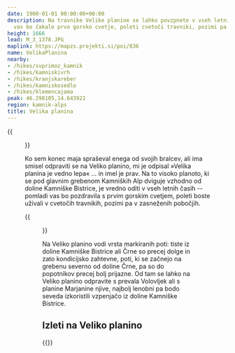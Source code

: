```yaml
---
date: 1900-01-01 00:00:00+00:00
description: Na travnike Velike planine se lahko povzpnete v vseh letnih časih. Pomladi
  vas bo čakalo prvo gorsko cvetje, poleti cvetoči travniki, pozimi pa snežna idila.
height: 1666
lead: M_3_1378.JPG
maplink: https://mapzs.projekti.si/poi/836
name: VelikaPlanina
nearby:
- /hikes/svprimoz_kamnik
- /hikes/kamniskivrh
- /hikes/kranjskareber
- /hikes/kamniskosedlo
- /hikes/klemencajama
peak: 46.298105,14.643921
region: kamnik-alps
title: Velika planina
---
```

{{<figure src="M_3_1378.JPG">}}

Ko sem konec maja spraševal enega od svojih bralcev, ali ima smisel odpraviti se na Veliko planino, mi je odpisal »Velika planina je vedno lepa« \... in imel je prav. Na to visoko planoto, ki se pod glavnim grebenom Kamniških Alp dviguje vzhodno od doline Kamniške Bistrice, je vredno oditi v vseh letnih časih -- pomladi vas bo pozdravila s prvim gorskim cvetjem, poleti boste uživali v cvetočih travnikih, pozimi pa v zasneženih pobočjih. 

{{<figure src="Razgled_VelikaPlanina.jpg" caption="Razgled z Velike planine" caption-position="bottom">}}

Na Veliko planino vodi vrsta markiranih poti: tiste iz doline Kamniške Bistrice ali Črne so precej dolge in zato kondicijsko zahtevne, poti, ki se začnejo na grebenu severno od doline Črne, pa so do popotnikov precej bolj prijazne. Od tam se lahko na Veliko planino odpravite s prevala Volovljek ali s planine Marjanine njive, najbolj lenobni pa bodo seveda izkoristili vzpenjačo iz doline Kamniške Bistrice.

## Izleti na Veliko planino

{{<multipath-hike-list>}}
